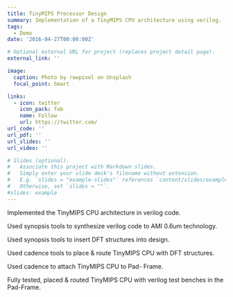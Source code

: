 ```yaml
---
title: TinyMIPS Processor Design
summary: Implementation of a TinyMIPS CPU architecture using verilog.
tags:
  - Demo
date: '2016-04-27T00:00:00Z'

# Optional external URL for project (replaces project detail page).
external_link: ''

image:
  caption: Photo by rawpixel on Unsplash
  focal_point: Smart

links:
  - icon: twitter
    icon_pack: fab
    name: Follow
    url: https://twitter.com/
url_code: ''
url_pdf: ''
url_slides: ''
url_video: ''

# Slides (optional).
#   Associate this project with Markdown slides.
#   Simply enter your slide deck's filename without extension.
#   E.g. `slides = "example-slides"` references `content/slides/example-slides.md`.
#   Otherwise, set `slides = ""`.
#slides: example
---
```


Implemented the TinyMIPS CPU architecture in verilog code. 

Used synopsis tools to synthesize verilog code to AMI 0.6um technology. 

Used synopsis tools to insert DFT structures into design. 

Used cadence tools to place & route TinyMIPS CPU with DFT structures. 

Used cadence to attach TinyMIPS CPU to Pad- Frame. 

Fully tested, placed & routed TinyMIPS CPU with verilog test benches in the Pad-Frame.
